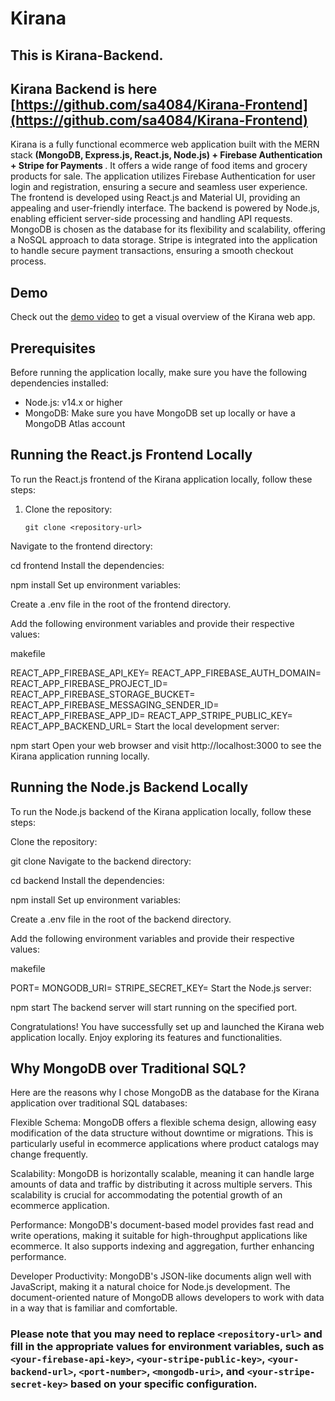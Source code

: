 # Kirana
## This is Kirana-Backend.
## Kirana Backend is here [https://github.com/sa4084/Kirana-Frontend](https://github.com/sa4084/Kirana-Frontend)
Kirana is a fully functional ecommerce web application built with the MERN stack <b>(MongoDB, Express.js, React.js, Node.js) + Firebase Authentication + Stripe for Payments </b>. It offers a wide range of food items and grocery products for sale. The application utilizes Firebase Authentication for user login and registration, ensuring a secure and seamless user experience. The frontend is developed using React.js and Material UI, providing an appealing and user-friendly interface. The backend is powered by Node.js, enabling efficient server-side processing and handling API requests. MongoDB is chosen as the database for its flexibility and scalability, offering a NoSQL approach to data storage. Stripe is integrated into the application to handle secure payment transactions, ensuring a smooth checkout process.

## Demo

Check out the [demo video](https://www.youtube.com/watch?v=JmcUtjzPaSQ) to get a visual overview of the Kirana web app.

## Prerequisites

Before running the application locally, make sure you have the following dependencies installed:

- Node.js: v14.x or higher
- MongoDB: Make sure you have MongoDB set up locally or have a MongoDB Atlas account

## Running the React.js Frontend Locally

To run the React.js frontend of the Kirana application locally, follow these steps:

1. Clone the repository:

   ```
   git clone <repository-url>
Navigate to the frontend directory:


cd frontend
Install the dependencies:


npm install
Set up environment variables:

Create a .env file in the root of the frontend directory.

Add the following environment variables and provide their respective values:

makefile

REACT_APP_FIREBASE_API_KEY=<your-firebase-api-key>
REACT_APP_FIREBASE_AUTH_DOMAIN=<your-firebase-auth-domain>
REACT_APP_FIREBASE_PROJECT_ID=<your-firebase-project-id>
REACT_APP_FIREBASE_STORAGE_BUCKET=<your-firebase-storage-bucket>
REACT_APP_FIREBASE_MESSAGING_SENDER_ID=<your-firebase-messaging-sender-id>
REACT_APP_FIREBASE_APP_ID=<your-firebase-app-id>
REACT_APP_STRIPE_PUBLIC_KEY=<your-stripe-public-key>
REACT_APP_BACKEND_URL=<your-backend-url>
Start the local development server:



npm start
Open your web browser and visit http://localhost:3000 to see the Kirana application running locally.

## Running the Node.js Backend Locally
To run the Node.js backend of the Kirana application locally, follow these steps:

Clone the repository:



git clone <repository-url>
Navigate to the backend directory:



cd backend
Install the dependencies:



npm install
Set up environment variables:

Create a .env file in the root of the backend directory.

Add the following environment variables and provide their respective values:

makefile

PORT=<port-number>
MONGODB_URI=<mongodb-uri>
STRIPE_SECRET_KEY=<your-stripe-secret-key>
Start the Node.js server:



npm start
The backend server will start running on the specified port.

Congratulations! You have successfully set up and launched the Kirana web application locally. Enjoy exploring its features and functionalities.

## Why MongoDB over Traditional SQL?
Here are the reasons why I chose MongoDB as the database for the Kirana application over traditional SQL databases:

Flexible Schema: MongoDB offers a flexible schema design, allowing easy modification of the data structure without downtime or migrations. This is particularly useful in ecommerce applications where product catalogs may change frequently.

Scalability: MongoDB is horizontally scalable, meaning it can handle large amounts of data and traffic by distributing it across multiple servers. This scalability is crucial for accommodating the potential growth of an ecommerce application.

Performance: MongoDB's document-based model provides fast read and write operations, making it suitable for high-throughput applications like ecommerce. It also supports indexing and aggregation, further enhancing performance.

Developer Productivity: MongoDB's JSON-like documents align well with JavaScript, making it a natural choice for Node.js development. The document-oriented nature of MongoDB allows developers to work with data in a way that is familiar and comfortable.

### Please note that you may need to replace `<repository-url>` and fill in the appropriate values for environment variables, such as `<your-firebase-api-key>`, `<your-stripe-public-key>`, `<your-backend-url>`, `<port-number>`, `<mongodb-uri>`, and `<your-stripe-secret-key>` based on your specific configuration.
